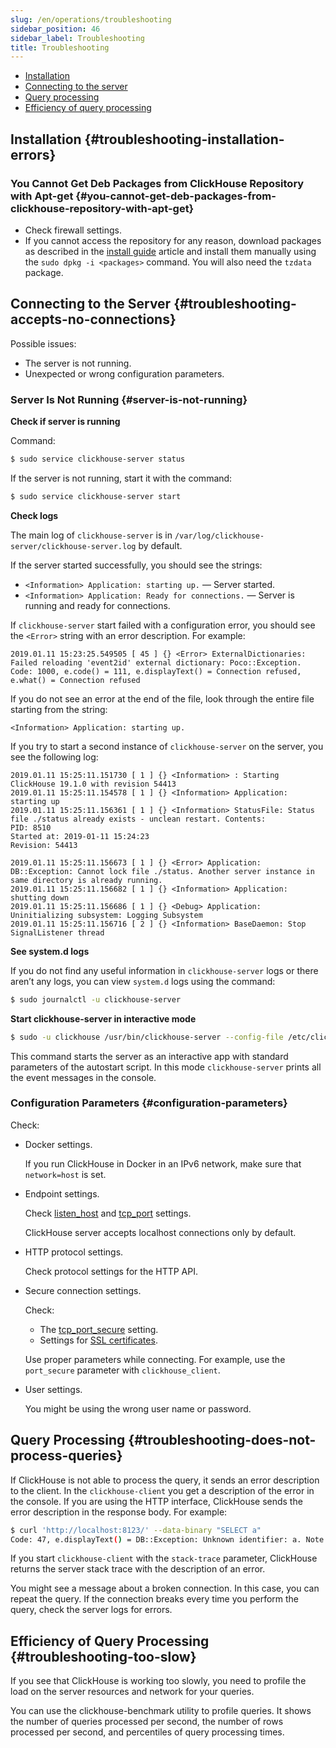 ```yaml
---
slug: /en/operations/troubleshooting
sidebar_position: 46
sidebar_label: Troubleshooting
title: Troubleshooting
---
```


-   [Installation](#troubleshooting-installation-errors)
-   [Connecting to the server](#troubleshooting-accepts-no-connections)
-   [Query processing](#troubleshooting-does-not-process-queries)
-   [Efficiency of query processing](#troubleshooting-too-slow)

## Installation {#troubleshooting-installation-errors}

### You Cannot Get Deb Packages from ClickHouse Repository with Apt-get {#you-cannot-get-deb-packages-from-clickhouse-repository-with-apt-get}

-   Check firewall settings.
-   If you cannot access the repository for any reason, download packages as described in the [install guide](../getting-started/install.md) article and install them manually using the `sudo dpkg -i <packages>` command. You will also need the `tzdata` package.

## Connecting to the Server {#troubleshooting-accepts-no-connections}

Possible issues:

-   The server is not running.
-   Unexpected or wrong configuration parameters.

### Server Is Not Running {#server-is-not-running}

**Check if server is running**

Command:

``` bash
$ sudo service clickhouse-server status
```

If the server is not running, start it with the command:

``` bash
$ sudo service clickhouse-server start
```

**Check logs**

The main log of `clickhouse-server` is in `/var/log/clickhouse-server/clickhouse-server.log` by default.

If the server started successfully, you should see the strings:

-   `<Information> Application: starting up.` — Server started.
-   `<Information> Application: Ready for connections.` — Server is running and ready for connections.

If `clickhouse-server` start failed with a configuration error, you should see the `<Error>` string with an error description. For example:

``` text
2019.01.11 15:23:25.549505 [ 45 ] {} <Error> ExternalDictionaries: Failed reloading 'event2id' external dictionary: Poco::Exception. Code: 1000, e.code() = 111, e.displayText() = Connection refused, e.what() = Connection refused
```

If you do not see an error at the end of the file, look through the entire file starting from the string:

``` text
<Information> Application: starting up.
```

If you try to start a second instance of `clickhouse-server` on the server, you see the following log:

``` text
2019.01.11 15:25:11.151730 [ 1 ] {} <Information> : Starting ClickHouse 19.1.0 with revision 54413
2019.01.11 15:25:11.154578 [ 1 ] {} <Information> Application: starting up
2019.01.11 15:25:11.156361 [ 1 ] {} <Information> StatusFile: Status file ./status already exists - unclean restart. Contents:
PID: 8510
Started at: 2019-01-11 15:24:23
Revision: 54413

2019.01.11 15:25:11.156673 [ 1 ] {} <Error> Application: DB::Exception: Cannot lock file ./status. Another server instance in same directory is already running.
2019.01.11 15:25:11.156682 [ 1 ] {} <Information> Application: shutting down
2019.01.11 15:25:11.156686 [ 1 ] {} <Debug> Application: Uninitializing subsystem: Logging Subsystem
2019.01.11 15:25:11.156716 [ 2 ] {} <Information> BaseDaemon: Stop SignalListener thread
```

**See system.d logs**

If you do not find any useful information in `clickhouse-server` logs or there aren’t any logs, you can view `system.d` logs using the command:

``` bash
$ sudo journalctl -u clickhouse-server
```

**Start clickhouse-server in interactive mode**

``` bash
$ sudo -u clickhouse /usr/bin/clickhouse-server --config-file /etc/clickhouse-server/config.xml
```

This command starts the server as an interactive app with standard parameters of the autostart script. In this mode `clickhouse-server` prints all the event messages in the console.

### Configuration Parameters {#configuration-parameters}

Check:

-   Docker settings.

    If you run ClickHouse in Docker in an IPv6 network, make sure that `network=host` is set.

-   Endpoint settings.

    Check [listen_host](../operations/server-configuration-parameters/settings.md#server_configuration_parameters-listen_host) and [tcp_port](../operations/server-configuration-parameters/settings.md#server_configuration_parameters-tcp_port) settings.

    ClickHouse server accepts localhost connections only by default.

-   HTTP protocol settings.

    Check protocol settings for the HTTP API.

-   Secure connection settings.

    Check:

    -   The [tcp_port_secure](../operations/server-configuration-parameters/settings.md#server_configuration_parameters-tcp_port_secure) setting.
    -   Settings for [SSL certificates](../operations/server-configuration-parameters/settings.md#server_configuration_parameters-openssl).

    Use proper parameters while connecting. For example, use the `port_secure` parameter with `clickhouse_client`.

-   User settings.

    You might be using the wrong user name or password.

## Query Processing {#troubleshooting-does-not-process-queries}

If ClickHouse is not able to process the query, it sends an error description to the client. In the `clickhouse-client` you get a description of the error in the console. If you are using the HTTP interface, ClickHouse sends the error description in the response body. For example:

``` bash
$ curl 'http://localhost:8123/' --data-binary "SELECT a"
Code: 47, e.displayText() = DB::Exception: Unknown identifier: a. Note that there are no tables (FROM clause) in your query, context: required_names: 'a' source_tables: table_aliases: private_aliases: column_aliases: public_columns: 'a' masked_columns: array_join_columns: source_columns: , e.what() = DB::Exception
```

If you start `clickhouse-client` with the `stack-trace` parameter, ClickHouse returns the server stack trace with the description of an error.

You might see a message about a broken connection. In this case, you can repeat the query. If the connection breaks every time you perform the query, check the server logs for errors.

## Efficiency of Query Processing {#troubleshooting-too-slow}

If you see that ClickHouse is working too slowly, you need to profile the load on the server resources and network for your queries.

You can use the clickhouse-benchmark utility to profile queries. It shows the number of queries processed per second, the number of rows processed per second, and percentiles of query processing times.
